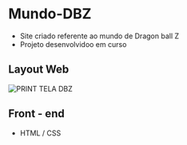 # Mundo-DBZ
* Site criado referente ao mundo de Dragon ball Z  
* Projeto desenvolvidoo em curso
## Layout Web
![PRINT TELA DBZ](https://github.com/852Apache/Mundo-DBZ/assets/106329676/e96520e8-6a13-4f8c-b96a-54188f524070)


## Front - end
* HTML / CSS
